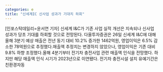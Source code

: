 ```yaml
---
categories: e
title: "신세계IC 신사업 성과가 기대치 하회"
---
```

[인포스탁데일리=윤서연 기자] 신세계 I&C가 기존 사업 실적 개선은 지속되나 신사업 성과가 당초 기대를 하회할 것으로 전망된다. 다올투자증권은 26일 신세계 I&C에 대해 올해 3분기 예상 매출은 전년 동기 대비 10.2% 증가한 1462억원, 영업이익은 6.5% 감소한 78억원으로 추정했다.매출액 추정치는 변경하지 않았으나, 영업이익은 기존 대비 9.8% 하향 조정했다.올해 4분기부터 전기차 충전사업 관련 매출액 인식을 전망했다. 하지만 해당 매출액 인식 시기가 2023년으로 이연됐다. 전기차 충전시설 설치 유예기간은 친환경자동